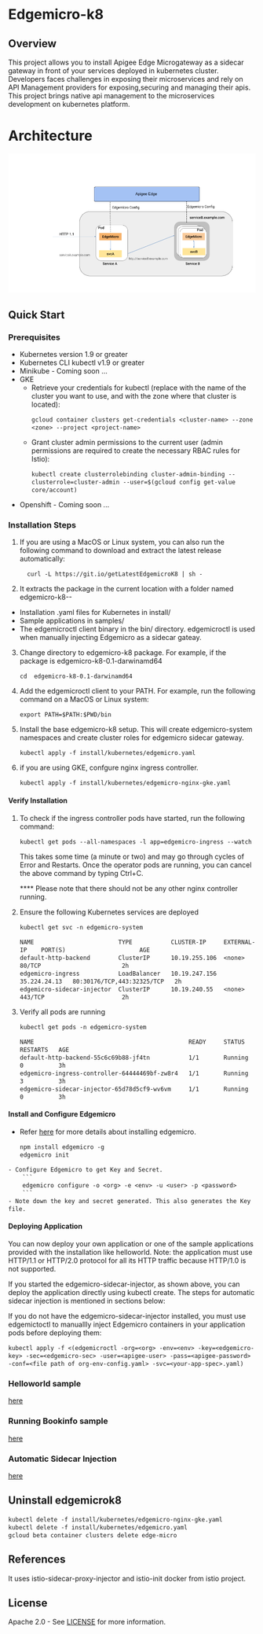 # Edgemicro-k8

## Overview

This project allows you to install Apigee Edge Microgateway as a sidecar gateway in front of your services deployed in kubernetes cluster. Developers faces challenges in exposing their microservices and rely on API Management providers for exposing,securing and managing their apis.
This project brings native api management to the microservices development on kubernetes platform.

# Architecture
![Architecture](/docs/images/arch.png)


## Quick Start

### Prerequisites

* Kubernetes version 1.9 or greater
* Kubernetes CLI kubectl v1.9 or greater
* Minikube - Coming soon ...
* GKE
   - Retrieve your credentials for kubectl (replace <cluster-name> with the name of the cluster you want to use, and <zone> with the zone where that cluster is located):
     ```
     gcloud container clusters get-credentials <cluster-name> --zone <zone> --project <project-name>
     ```
   - Grant cluster admin permissions to the current user (admin permissions are required to create the necessary RBAC rules for Istio):
     ```
     kubectl create clusterrolebinding cluster-admin-binding --clusterrole=cluster-admin --user=$(gcloud config get-value core/account)
     ```
* Openshift - Coming soon ...

### Installation Steps

1. If you are using a MacOS or Linux system, you can also run the following command to download and extract the latest release automatically:
      ```
        curl -L https://git.io/getLatestEdgemicroK8 | sh - 
      ```
2. It extracts the package in the current location with a folder named edgemicro-k8-<os>-<arch>
  * Installation .yaml files for Kubernetes in install/
  * Sample applications in samples/
  * The edgemicroctl client binary in the bin/ directory. edgemicroctl is used when manually injecting Edgemicro as a sidecar gateay.

3.  Change directory to edgemicro-k8 package. For example, if the package is edgemicro-k8-0.1-darwinamd64
    ```
    cd  edgemicro-k8-0.1-darwinamd64
    ```
4.  Add the edgemicroctl client to your PATH. For example, run the following command on a MacOS or Linux
system:
    ```
    export PATH=$PATH:$PWD/bin
    ```
5. Install the base edgemicro-k8 setup. This will create edgemicro-system namespaces and create cluster roles for edgemicro sidecar gateway.

    ```
    kubectl apply -f install/kubernetes/edgemicro.yaml
    ```

6. if you are using GKE, confgure nginx ingress controller.
    ```
    kubectl apply -f install/kubernetes/edgemicro-nginx-gke.yaml
    ```
    

#### Verify Installation

1. To check if the ingress controller pods have started, run the following command:

    ```
    kubectl get pods --all-namespaces -l app=edgemicro-ingress --watch
    ```
    This takes some time (a minute or two) and may go through cycles of Error and Restarts. Once the operator pods are running, you can cancel the above command by typing Ctrl+C. 
    
    **** Please note that there should not be any other nginx controller running.
2. Ensure the following Kubernetes services are deployed
    ```
    kubectl get svc -n edgemicro-system
    ```
    ```
    NAME                        TYPE           CLUSTER-IP     EXTERNAL-IP    PORT(S)                     AGE
    default-http-backend        ClusterIP      10.19.255.106  <none>         80/TCP                       2h
    edgemicro-ingress           LoadBalancer   10.19.247.156  35.224.24.13   80:30176/TCP,443:32325/TCP   2h
    edgemicro-sidecar-injector  ClusterIP      10.19.240.55   <none>         443/TCP                      2h
    ```
3. Verify all pods are running
    ```
    kubectl get pods -n edgemicro-system
     ```
      ```
    NAME                                            READY     STATUS    RESTARTS   AGE
    default-http-backend-55c6c69b88-jf4tn           1/1       Running   0          3h
    edgemicro-ingress-controller-64444469bf-zw8r4   1/1       Running   3          3h
    edgemicro-sidecar-injector-65d78d5cf9-wv6vm     1/1       Running   0          3h
      ```
  
#### Install and Configure Edgemicro

   - Refer [here](https://docs.apigee.com/api-platform/microgateway/2.5.x/installing-edge-microgateway) for more details about installing edgemicro.

        ```
        npm install edgemicro -g
        edgemicro init
        ```
    - Configure Edgemicro to get Key and Secret.
        ```
        edgemicro configure -o <org> -e <env> -u <user> -p <password>
        ```
    - Note down the key and secret generated. This also generates the Key file.

#### Deploying Application

You can now deploy your own application or one of the sample applications provided with the installation like helloworld. Note: the application must use HTTP/1.1 or HTTP/2.0 protocol for all its HTTP traffic because HTTP/1.0 is not supported.

If you started the edgemicro-sidecar-injector, as shown above, you can deploy the application directly using kubectl create. The steps for automatic sidecar injection is mentioned in sections below:

If you do not have the edgemicro-sidecar-injector installed, you must use edgemictoctl to manuallly inject Edgemicro containers in your application pods before deploying them:

```
kubectl apply -f <(edgemicroctl -org=<org> -env=<env> -key=<edgemicro-key> -sec=<edgemicro-sec> -user=<apigee-user> -pass=<apigee-password> -conf=<file path of org-env-config.yaml> -svc=<your-app-spec>.yaml)
```



### Helloworld sample
[here](/docs/helloworld.md)

### Running Bookinfo sample
[here](/docs/bookinfo.md)

### Automatic Sidecar Injection
[here](/docs/automatic_sidecar.md)


## Uninstall edgemicrok8
```
kubectl delete -f install/kubernetes/edgemicro-nginx-gke.yaml
kubectl delete -f install/kubernetes/edgemicro.yaml
gcloud beta container clusters delete edge-micro

```

## References
It uses istio-sidecar-proxy-injector and istio-init docker from istio project.

## License

Apache 2.0 - See [LICENSE](LICENSE) for more information.
